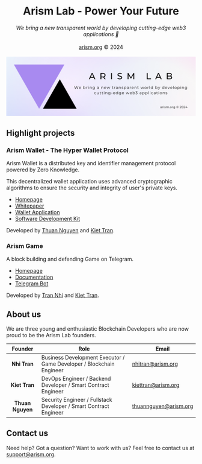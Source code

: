 <div align='center'>
<h1>Arism Lab - Power Your Future</h1>
<em>We bring a new transparent world by developing cutting-edge web3 applications 🚀</em>
<br/>
<br/>
<a href="https://arism.org">arism.org</a> © 2024
</div>

<br/>

<img src="https://raw.githubusercontent.com/ArismLab/.github/main/profile/banner-cropped.png" alt="Arism Lab banner" />

## Highlight projects

### Arism Wallet - The Hyper Wallet Protocol

Arism Wallet is a distributed key and identifier management protocol powered by Zero Knowledge.

This decentralized wallet application uses advanced cryptographic algorithms to ensure the security and integrity of user's private keys.

- [Homepage](https://arism.org/)
- [Whitepaper](https://whitepaper.arism.org/)
- [Wallet Application](https://app.arism.org/)
- [Software Development Kit](https://www.npmjs.com/package/arism-sdk)

Developed by [Thuan Nguyen](https://github.com/SnowyField1906) and [Kiet Tran](https://github.com/Kiet1618).

### Arism Game

A block building and defending Game on Telegram.

- [Homepage](https://wallet.arism.org/)
- [Documentation](https://wallet.arism.org/docs)
- [Telegram Bot](https://t.me/arismgame_bot)

Developed by [Tran Nhi](https://github.com/TranNhi27) and [Kiet Tran](https://github.com/Kiet1618).

## About us

We are three young and enthusiastic Blockchain Developers who are now proud to be the Arism Lab founders.

|     Founder      | Role                                                                 | Email                                                 |
| :--------------: | -------------------------------------------------------------------- | ----------------------------------------------------- |
|   **Nhi Tran**   | Business Development Executor / Game Developer / Blockchain Engineer | [nhitran@arism.org](mailto:nnhitran@arism.org)        |
|  **Kiet Tran**   | DevOps Engineer / Backend Developer / Smart Contract Engineer        | [kiettran@arism.org](mailto:kiettran@arism.org)       |
| **Thuan Nguyen** | Security Engineer / Fullstack Developer / Smart Contract Engineer    | [thuannguyen@arism.org](mailto:thuannguyen@arism.org) |

## Contact us

Need help? Got a question? Want to work with us? Feel free to contact us at [support@arism.org](mailto:support.arism.org).

